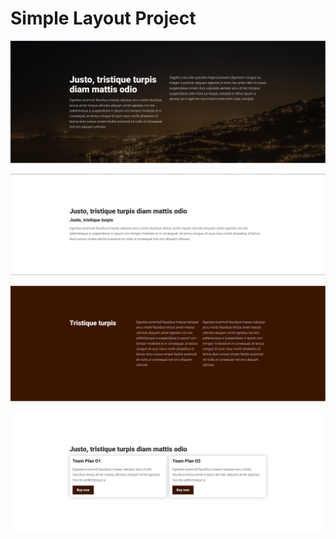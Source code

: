 # Simple Layout Project

![Alt text](./screenshots/image.png)

![Alt text](./screenshots/image-1.png)

![Alt text](./screenshots/image-2.png)

![Alt text](./screenshots/image-3.png)